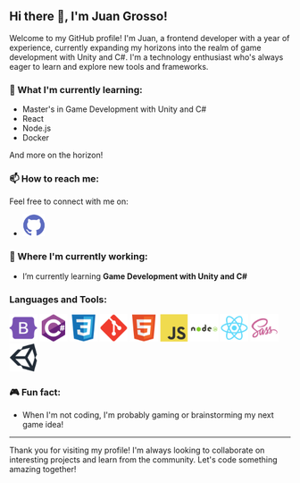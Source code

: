 ## Hi there 👋, I'm Juan Grosso!

Welcome to my GitHub profile! I'm Juan, a frontend developer with a year of experience, currently expanding my horizons into the realm of game development with Unity and C#. I'm a technology enthusiast who's always eager to learn and explore new tools and frameworks.

### 🌱 What I'm currently learning:
- Master's in Game Development with Unity and C#
- React
- Node.js
- Docker
  
And more on the horizon!

### 📫 How to reach me:
Feel free to connect with me on:

- <a href="https://github.com/JuanGr95" target="_blank" rel="noreferrer"><img src="Icons/github.svg" alt="GitHub" width="40" height="40"/></a>

### 💼 Where I'm currently working:
- I’m currently learning **Game Development with Unity and C#**

### Languages and Tools:
<p align="left">
  <a href="https://getbootstrap.com" target="_blank" rel="noreferrer"><img src="Icons/bootstrap.svg" alt="Bootstrap" width="50" height="50"/></a>
  <a href="https://www.w3schools.com/cs/" target="_blank" rel="noreferrer"><img src="Icons/csharp.svg" alt="C#" width="50" height="50"/></a>
  <a href="https://www.w3schools.com/css/" target="_blank" rel="noreferrer"><img src="Icons/css3.svg" alt="CSS3" width="50" height="50"/></a>
  <a href="https://git-scm.com/" target="_blank" rel="noreferrer"><img src="Icons/git.svg" alt="Git" width="50" height="50"/></a>
  <a href="https://html.spec.whatwg.org/" target="_blank" rel="noreferrer"><img src="Icons/html.svg" alt="HTML5" width="50" height="50"/></a>
  <a href="https://developer.mozilla.org/en-US/docs/Web/JavaScript" target="_blank" rel="noreferrer"><img src="Icons/js.svg" alt="JavaScript" width="50" height="50"/></a>
  <a href="https://nodejs.org" target="_blank" rel="noreferrer"><img src="Icons/node.svg" alt="Node.js" width="50" height="50"/></a>
  <a href="https://reactjs.org/" target="_blank" rel="noreferrer"><img src="Icons/react.svg" alt="React" width="50" height="50"/></a>
  <a href="https://sass-lang.com" target="_blank" rel="noreferrer"><img src="Icons/sass.svg" alt="Sass" width="50" height="50"/></a>
  <a href="https://unity.com/" target="_blank" rel="noreferrer"><img src="Icons/unity.svg" alt="Unity" width="50" height="50"/></a>
</p>

### 🎮 Fun fact:
- When I'm not coding, I'm probably gaming or brainstorming my next game idea!

---

Thank you for visiting my profile! I'm always looking to collaborate on interesting projects and learn from the community. Let's code something amazing together!
